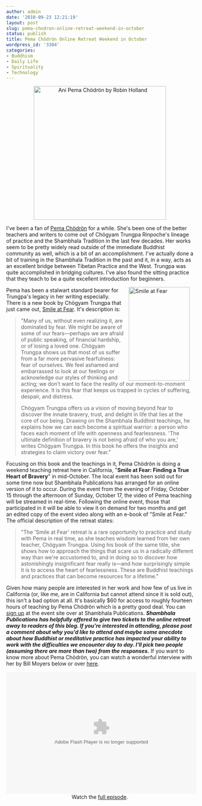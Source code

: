 ```yaml
---
author: admin
date: '2010-09-23 12:21:19'
layout: post
slug: pema-chodron-online-retreat-weekend-in-october
status: publish
title: Pema Chödrön Online Retreat Weekend in October
wordpress_id: '3304'
categories:
- Buddhism
- Daily Life
- Spirituality
- Technology
---
```

<p style="text-align: center"><a href="http://www.flickr.com/photos/albill/5017850527/" title="Ani Pema Chödrön by Robin Holland"><img src="https://farm5.static.flickr.com/4126/5017850527_e7c0a39430.jpg" width="356" height="360" alt="Ani Pema Chödrön by Robin Holland" /></a></p>

I've been a fan of <a href="http://en.wikipedia.org/wiki/Pema_Ch%C3%B6dr%C3%B6n">Pema Chödrön</a> for a while. She's been one of the better teachers and writers to come out of Chögyam Trungpa Rinpoche's lineage of practice and the Shambhala Tradition in the last few decades. Her works seem to be pretty widely read outside of the immediate Buddhist community as well, which is a bit of an accomplishment. I've actually done a bit of training in the Shambhala Tradition in the past and it, in a way, acts as an excellent bridge between Tibetan Practice and the West. Trungpa was quite accomplished in bridging cultures. I've also found the sitting practice that they teach to be a quite excellent introduction for beginners. 

<a href="http://www.flickr.com/photos/albill/5017780301/" title="Smile at Fear by albill, on Flickr"><img src="https://farm5.static.flickr.com/4089/5017780301_209d73ec78.jpg" align="right" hspace="10" width="164" height="252" alt="Smile at Fear" /></a> Pema has been a stalwart standard bearer for Trungpa's legacy in her writing especially. There is a new book by Chögyam Trungpa that just came out, <a href="http://www.shambhala.com/html/catalog/items/isbn/978-1-59030-885-1.cfm">Smile at Fear</a>. It's description is:

<blockquote>"Many of us, without even realizing it, are dominated by fear. We might be aware of some of our fears—perhaps we are afraid of public speaking, of financial hardship, or of losing a loved one. Chögyam Trungpa shows us that most of us suffer from a far more pervasive fearfulness: fear of ourselves. We feel ashamed and embarrassed to look at our feelings or acknowledge our styles of thinking and acting; we don’t want to face the reality of our moment-to-moment experience. It is this fear that keeps us trapped in cycles of suffering, despair, and distress.

Chögyam Trungpa offers us a vision of moving beyond fear to discover the innate bravery, trust, and delight in life that lies at the core of our being. Drawing on the Shambhala Buddhist teachings, he explains how we can each become a spiritual warrior: a person who faces each moment of life with openness and fearlessness. 'The ultimate definition of bravery is not being afraid of who you are,' writes Chögyam Trungpa. In this book he offers the insights and strategies to claim victory over fear."</blockquote>
Focusing on this book and the teachings in it, Pema Chödrön is doing a weekend teaching retreat here in California, "<strong>Smile at Fear: Finding a True Heart of Bravery</strong>" in mid-October. The local event has been sold out for some time now but Shambhala Publications has arranged for an online version of it to occur. During the event from the evening of Friday, October 15 through the afternoon of Sunday, October 17, the video of Pema teaching will be streamed in real-time. Following the online event, those that participated in it will be able to view it on demand for two months and get an edited copy of the event video along with an e-book of "Smile at Fear." 
The official description of the retreat states:

<blockquote>"The 'Smile at Fear' retreat is a rare opportunity to practice and study with Pema in real time, as she teaches wisdom learned from her own teacher, Chögyam Trungpa. Using his book of the same title, she shows how to approach the things that scare us in a radically different way than we're accustomed to, and in doing so to discover how astonishingly insignificant fear really is—and how surprisingly simple it is to access the heart of fearlessness. These are Buddhist teachings and practices that can become resources for a lifetime."</blockquote>
Given how many people are interested in her work and how few of us live in California (or, like me, are in California but cannot attend since it is sold out), this isn't a bad option at all. It's basically $60 for access to roughly fourteen hours of teaching by Pema Chödrön which is a pretty good deal. 
You can <a href="http://shop.shambhala.com/smile-at-fear">sign up</a> at the event site over at Shambhala Publications.
<em><strong>Shambhala Publications has helpfully offered to give two tickets to the online retreat away to readers of this blog. If you're interested in attending, please post a comment about why you'd like to attend and maybe some anecdote about how Buddhist or meditative practice has impacted your ability to work with the difficulties we encounter day to day. I'll pick two people (assuming there are more than two) from the responses.</strong></em>
If you want to know more about Pema Chödrön, you can watch a wonderful interview with her by Bill Moyers below or over <a href="http://video.pbs.org/video/1383845135">here</a>.
<p style="text-align: center"><object width = "512" height = "328" > <param name = "movie" value = "http://www-tc.pbs.org/video/media/swf/PBSPlayer.swf" > </param><param name="flashvars" value="video=1383845135&player=viral" /> <param name="allowFullScreen" value="true"></param > <param name = "allowscriptaccess" value = "always" > </param><param name="wmode" value="transparent"></param ><embed src="http://www-tc.pbs.org/video/media/swf/PBSPlayer.swf" flashvars="video=1383845135&player=viral" type="application/x-shockwave-flash" allowscriptaccess="always" wmode="transparent" allowfullscreen="true" width="512" height="328" bgcolor="#000000"></embed></object><br>Watch the <a href="http://video.pbs.org/video/1383845135" target="_blank">full episode</a>.</p>
